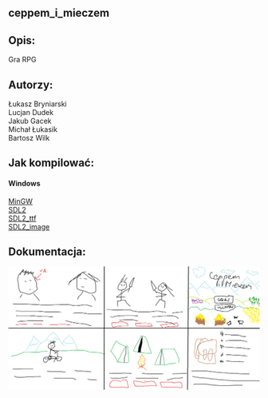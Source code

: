 ## ceppem_i_mieczem

## Opis:
Gra RPG  

## Autorzy:
Łukasz Bryniarski  
Lucjan Dudek  
Jakub Gacek  
Michał Łukasik  
Bartosz Wilk  

## Jak kompilować:
#### Windows
[MinGW](https://sourceforge.net/projects/mingw/files/latest/download?source=files)  
[SDL2](https://www.libsdl.org/release/SDL2-devel-2.0.4-mingw.tar.gz)  
[SDL2_ttf](https://www.libsdl.org/projects/SDL_ttf/release/SDL2_ttf-devel-2.0.14-mingw.tar.gz)  
[SDL2_image](https://www.libsdl.org/projects/SDL_image/release/SDL2_image-devel-2.0.1-mingw.tar.gz)  

## Dokumentacja:

![alt tag](https://raw.githubusercontent.com/lucekdudek/ceppem_i_mieczem/master/ceppem_i_mieczem.png)  

